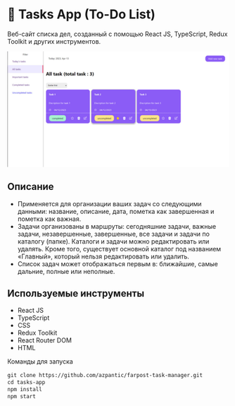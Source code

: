# 📅 Tasks App (To-Do List)

Веб-сайт списка дел, созданный с помощью React JS, TypeScript, Redux Toolkit и других инструментов.

![Пример интерфейса](https://github.com/azpantic/farpost-task-manager/blob/master/public/Task-App-Img.jpg)

## Описание

- Применяется для организации ваших задач со следующими данными: название, описание, дата, пометка как завершенная и пометка как важная.
- Задачи организованы в маршруты: сегодняшние задачи, важные задачи, незавершенные, завершенные, все задачи и задачи по каталогу (папке). Каталоги и задачи можно редактировать или удалять. Кроме того, существует основной каталог под названием «Главный», который нельзя редактировать или удалить.
- Список задач может отображаться первым в: ближайшие, самые дальние, полные или неполные.


## Используемые инструменты

- React JS
- TypeScript
- CSS
- Redux Toolkit
- React Router DOM
- HTML


Команды для запуска

``` 
git clone https://github.com/azpantic/farpost-task-manager.git
cd tasks-app
npm install
npm start
```

